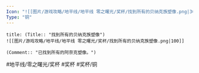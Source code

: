 ```yaml
---
Icon: "![[图片/游戏攻略/地平线/地平线 零之曙光/奖杯/找到所有的贝纳克族塑像.png|30]]"
Type: "铜"
---
```

```ad-common-bronze-trophy
title: (Title:: "找到所有的贝纳克族塑像")
![[图片/游戏攻略/地平线/地平线 零之曙光/奖杯/找到所有的贝纳克族塑像.png|100]]

(Comment:: "已找到所有的阿奈克塑像。")
```

#地平线/零之曙光/奖杯 #奖杯 #奖杯/铜
